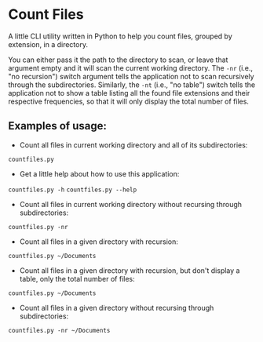 # Count Files
A little CLI utility written in Python to help you count files, grouped by
extension, in a directory.

You can either pass it the path to the directory to
scan, or leave that argument empty and it will scan the current working
directory. The `-nr` (i.e., "no recursion") switch argument tells the
application not to scan recursively through the subdirectories. Similarly, the
`-nt` (i.e., "no table") switch tells the application not to show a table
listing all the found file extensions and their respective frequencies, so
that it will only display the total number of files.


## Examples of usage:

- Count all files in current working directory and all of its subdirectories:

`countfiles.py`


- Get a little help about how to use this application:

`countfiles.py -h`
`countfiles.py --help`


- Count all files in current working directory without recursing through subdirectories:

`countfiles.py -nr`


- Count all files in a given directory with recursion:

`countfiles.py ~/Documents`


- Count all files in a given directory with recursion, but don't display a table, only the total number of files:

`countfiles.py ~/Documents`


- Count all files in a given directory without recursing through subdirectories:

`countfiles.py -nr ~/Documents`
